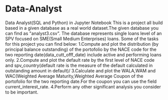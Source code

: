 # Data-Analyst
Data Analyst(SQL and Python) in Jupyter Notebook
This is a project all build based in a given database as a real world dataset.The given database you can find as "analyst3.csv".
The database represents single loans level of an SPV focused on SME(Small Medium Enterprises) loans.
Some of the tasks for this project you can find below:
1.Compute and plot the distribution (by principal balance outstanding) of the portofolio by the NACE code for the two reporting date(data_cutt_offf_date) include active and performing loans only.
2.Compute and plot the default rate by the first level of NACE code and spv_country(default rate is the measure of the default calculated in outstanding amount in default)/
3.Calculate and plot the WALA,WAM and WAC(Weighted Average Maturity,Weighted Average Coupon of the portofolio for the two reporting date.For the coupon you can use the field current_interest_rate.
4.Perform any other significant analysis you consider to be important.
